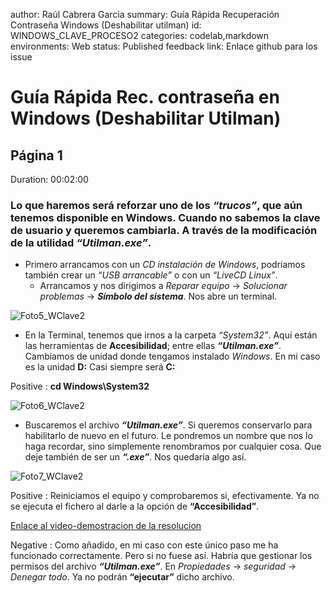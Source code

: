 author: Raúl Cabrera Garcia
summary: Guía Rápida Recuperación Contraseña Windows (Deshabilitar utilman)
id: WINDOWS_CLAVE_PROCESO2
categories: codelab,markdown
environments: Web
status: Published
feedback link: Enlace github para los issue

# Guía Rápida Rec. contraseña en Windows (Deshabilitar Utilman)

## Página 1
Duration: 00:02:00

### Lo que haremos será reforzar uno de los *“trucos”*, que aún tenemos disponible en Windows. Cuando no sabemos la clave de usuario y queremos cambiarla. A través de la modificación de la utilidad *“Utilman.exe”*.

* Primero arrancamos con un *CD instalación de Windows*, podríamos también crear un *“USB arrancable”* o con un *“LiveCD Linux”*.
    * Arrancamos y nos dirigimos a *Reparar equipo* → *Solucionar problemas* → ***Símbolo del sistema***. Nos abre un terminal.

![Foto5_WClave2](img/foto5.jpg)

* En la Terminal, tenemos que irnos a la carpeta *“System32”*. Aquí están las herramientas de **Accesibilidad**; entre ellas ***“Utilman.exe”***. Cambiamos de unidad donde tengamos instalado *Windows*. En mi caso es la unidad **D:** Casi siempre será **C:**

Positive
: **cd Windows\System32**

![Foto6_WClave2](img/foto6.jpg)

* Buscaremos el archivo ***“Utilman.exe”***.
Si queremos conservarlo para habilitarlo de nuevo en el futuro. Le pondremos un nombre que nos lo haga recordar, sino simplemente renombramos por cualquier cosa. Que deje también de ser un ***“.exe”***. Nos quedaría algo así.

![Foto7_WClave2](img/foto7.jpg)

Positive
: Reiniciamos el equipo y comprobaremos si, efectivamente. Ya no se ejecuta el fichero al darle a la opción de **“Accesibilidad”**.

[Enlace al video-demostracion de la resolucion](https://vimeo.com/648339815)

Negative
: Como añadido, en mi caso con este único paso me ha funcionado correctamente. Pero si no fuese así. Habría que gestionar los permisos del archivo ***“Utilman.exe”***. En *Propiedades* → *seguridad* → *Denegar todo*.
Ya no podrán **“ejecutar”** dicho archivo.

